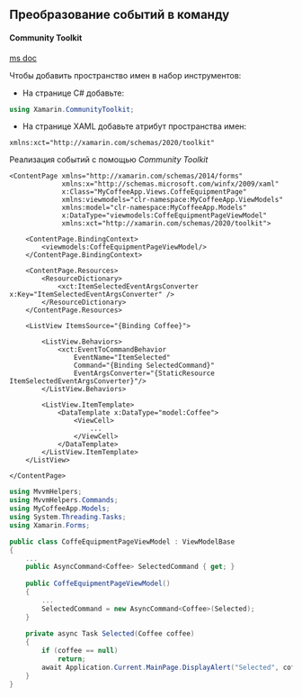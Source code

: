 ## Преобразование событий в команду



#### Community Toolkit

[ms doc](https://docs.microsoft.com/ru-ru/xamarin/community-toolkit/)

Чтобы добавить пространство имен в набор инструментов:

- На странице C# добавьте:

```c#
using Xamarin.CommunityToolkit;
```

- На странице XAML добавьте атрибут пространства имен:

```xaml
xmlns:xct="http://xamarin.com/schemas/2020/toolkit"
```



Реализация событий с помощью *Community Toolkit*

```xaml
<ContentPage xmlns="http://xamarin.com/schemas/2014/forms"
             xmlns:x="http://schemas.microsoft.com/winfx/2009/xaml"
             x:Class="MyCoffeeApp.Views.CoffeEquipmentPage"
             xmlns:viewmodels="clr-namespace:MyCoffeeApp.ViewModels"
             xmlns:model="clr-namespace:MyCoffeeApp.Models"
             x:DataType="viewmodels:CoffeEquipmentPageViewModel"
             xmlns:xct="http://xamarin.com/schemas/2020/toolkit">

    <ContentPage.BindingContext>
        <viewmodels:CoffeEquipmentPageViewModel/>
    </ContentPage.BindingContext>
    
    <ContentPage.Resources>
        <ResourceDictionary>
            <xct:ItemSelectedEventArgsConverter x:Key="ItemSelectedEventArgsConverter" />
        </ResourceDictionary>
    </ContentPage.Resources>
    
    <ListView ItemsSource="{Binding Coffee}">
    	
        <ListView.Behaviors>
            <xct:EventToCommandBehavior
                EventName="ItemSelected"
                Command="{Binding SelectedCommand}"
                EventArgsConverter="{StaticResource ItemSelectedEventArgsConverter}"/>
        </ListView.Behaviors>
        
        <ListView.ItemTemplate>
            <DataTemplate x:DataType="model:Coffee">
                <ViewCell>
                    ...
                </ViewCell>
            </DataTemplate>
        </ListView.ItemTemplate>
    </ListView>
    
</ContentPage>
```



```c#
using MvvmHelpers;
using MvvmHelpers.Commands;
using MyCoffeeApp.Models;
using System.Threading.Tasks;
using Xamarin.Forms;

public class CoffeEquipmentPageViewModel : ViewModelBase
{
    ...
    public AsyncCommand<Coffee> SelectedCommand { get; }
    
    public CoffeEquipmentPageViewModel()
    {
        ...
        SelectedCommand = new AsyncCommand<Coffee>(Selected);
    }
    
    private async Task Selected(Coffee coffee)
    {
        if (coffee == null)
            return;
        await Application.Current.MainPage.DisplayAlert("Selected", coffee.Name, "OK");
    }
}
```

